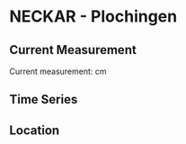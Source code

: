 # NECKAR - Plochingen

## Current Measurement

Current measurement: <Value topic="rivers/pegel-online/NECKAR/Plochingen/measurementValue"/> cm

## Time Series

<TimeSeries topic="rivers/pegel-online/NECKAR/Plochingen/measurementValue" period="week" />

## Location

<WorldMap>
  <Marker lat="48.70743408544061" lon="9.419189570661873" labelTopic="rivers/pegel-online/NECKAR/Plochingen/measurementValue" />
</WorldMap>
